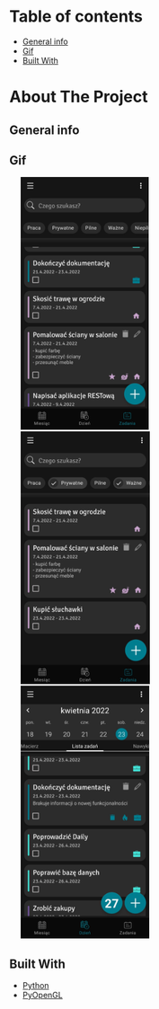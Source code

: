 # Table of contents
* [General info](#general-info)
* [Gif](#gif)
* [Built With](#built-with)

# About The Project

## General info

## Gif

<p float="left">
 <img src="https://github.com/jarekkopaczewski/Planer/blob/562ebcdda1585f0f7f73883fc1f0cb8b1dac13ac/screens/task_list.jpg" height="450" hspace="20"/>
 <img src="https://github.com/jarekkopaczewski/Planer/blob/562ebcdda1585f0f7f73883fc1f0cb8b1dac13ac/screens/filter.jpg" height="450" hspace="20"/>
 <img src="https://github.com/jarekkopaczewski/Planer/blob/562ebcdda1585f0f7f73883fc1f0cb8b1dac13ac/screens/task_list_day.jpg" height="450" hspace="20"/>
</p>

## Built With

* [Python](https://pl.python.org/)
* [PyOpenGL](http://pyopengl.sourceforge.net/)
